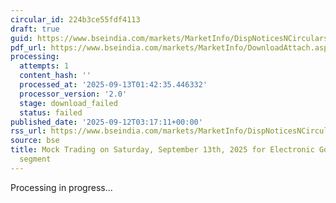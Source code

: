```yaml
---
circular_id: 224b3ce55fdf4113
draft: true
guid: https://www.bseindia.com/markets/MarketInfo/DispNoticesNCirculars.aspx?Noticeid={61D3A4E3-7714-4AE1-9592-53A756C079B6}&noticeno=20250912-3&dt=09/12/2025&icount=3&totcount=103&flag=0
pdf_url: https://www.bseindia.com/markets/MarketInfo/DownloadAttach.aspx?id=20250912-3&attachedId=
processing:
  attempts: 1
  content_hash: ''
  processed_at: '2025-09-13T01:42:35.446332'
  processor_version: '2.0'
  stage: download_failed
  status: failed
published_date: '2025-09-12T03:17:11+00:00'
rss_url: https://www.bseindia.com/markets/MarketInfo/DispNoticesNCirculars.aspx?Noticeid={61D3A4E3-7714-4AE1-9592-53A756C079B6}&noticeno=20250912-3&dt=09/12/2025&icount=3&totcount=103&flag=0
source: bse
title: Mock Trading on Saturday, September 13th, 2025 for Electronic Gold Receipts
  segment
---
```


Processing in progress...